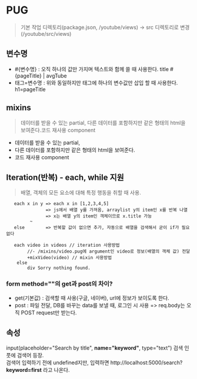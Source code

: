 # PUG

> 기본 작업 디렉토리(package.json, /youtube/views) → src 디렉토리로 변경(/youtube/src/views)

## 변수명
* #{변수명} : 오직 하나의 값만 가지며 텍스트와 함께 쓸 때 사용한다. title #{pageTitle} | avgTube
* 태그=변수명 : 위와 동일하지만 태그에 하나의 변수값만 삽입 할 때 사용한다. h1=pageTitle

## mixins
> 데이터를 받을 수 있는 partial, 다른 데이터를 포함하지만 같은 형태의 html을 보여준다.코드 재사용 component
* 데이터를 받을 수 있는 partial, 
* 다른 데이터를 포함하지만 같은 형태의 html을 보여준다.
* 코드 재사용 component

## Iteration(반복) - each, while 지원
> 배열, 객체의 모든 요소에 대해 특정 행동을 취할 때 사용. 
```pug
   each x in y => each x in [1,2,3,4,5]
               => js에서 배열 y를 가져옴, arraylist y의 item인 x를 반복 나열
               => x는 배열 y의 item인 객체이므로 x.title 가능
         ~
   else        => 반복할 값이 없으면 추가, 자동으로 배열을 검색해서 굳이 if가 필요없다
```
```pug
   each video in videos // iteration 사용방법
        //- /mixins/video.pug에 argument인 video로 정보(배열의 객체 값) 전달 
        +mixVideo(video) // mixin 사용방법
    else 
        div Sorry nothing found.
```

### form method=""의 get과 post의 차이?
* get(기본값) : 검색할 때 사용(구글, 네이버), url에 정보가 보이도록 한다.
* post : 파일 전달, DB를 바꾸는 data를 보낼 때, 로그인 시 사용
      => req.body는 오직 POST request만 받는다.

## 속성
input(placeholder="Search by title", **name="keyword"**, type="text")
검색 인풋에 검색어 등장.<br>
검색어 입력하기 전에 undefined지만, 입력하면 http://localhost:5000/search?**keyword=first** 라고 나온다.
